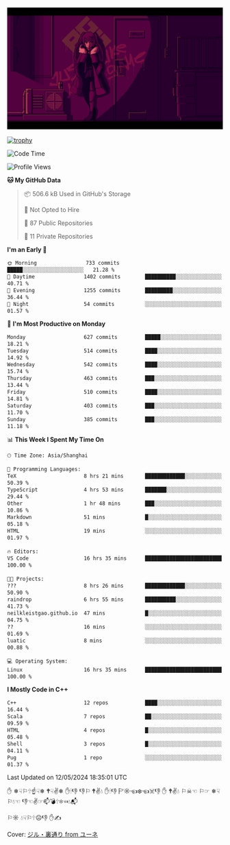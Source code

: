 ![](imgs/main.png)

[![trophy](https://github-profile-trophy.vercel.app/?username=NeilKleistGao&theme=dracula)](https://github.com/ryo-ma/github-profile-trophy)

<!--START_SECTION:waka-->
![Code Time](http://img.shields.io/badge/Code%20Time-975%20hrs%2012%20mins-blue)

![Profile Views](http://img.shields.io/badge/Profile%20Views-0-blue)

**🐱 My GitHub Data** 

> 📦 506.6 kB Used in GitHub's Storage 
 > 
> 🚫 Not Opted to Hire
 > 
> 📜 87 Public Repositories 
 > 
> 🔑 11 Private Repositories 
 > 
**I'm an Early 🐤** 

```text
🌞 Morning                733 commits         █████░░░░░░░░░░░░░░░░░░░░   21.28 % 
🌆 Daytime                1402 commits        ██████████░░░░░░░░░░░░░░░   40.71 % 
🌃 Evening                1255 commits        █████████░░░░░░░░░░░░░░░░   36.44 % 
🌙 Night                  54 commits          ░░░░░░░░░░░░░░░░░░░░░░░░░   01.57 % 
```
📅 **I'm Most Productive on Monday** 

```text
Monday                   627 commits         █████░░░░░░░░░░░░░░░░░░░░   18.21 % 
Tuesday                  514 commits         ████░░░░░░░░░░░░░░░░░░░░░   14.92 % 
Wednesday                542 commits         ████░░░░░░░░░░░░░░░░░░░░░   15.74 % 
Thursday                 463 commits         ███░░░░░░░░░░░░░░░░░░░░░░   13.44 % 
Friday                   510 commits         ████░░░░░░░░░░░░░░░░░░░░░   14.81 % 
Saturday                 403 commits         ███░░░░░░░░░░░░░░░░░░░░░░   11.70 % 
Sunday                   385 commits         ███░░░░░░░░░░░░░░░░░░░░░░   11.18 % 
```


📊 **This Week I Spent My Time On** 

```text
🕑︎ Time Zone: Asia/Shanghai

💬 Programming Languages: 
TeX                      8 hrs 21 mins       █████████████░░░░░░░░░░░░   50.39 % 
TypeScript               4 hrs 53 mins       ███████░░░░░░░░░░░░░░░░░░   29.44 % 
Other                    1 hr 48 mins        ███░░░░░░░░░░░░░░░░░░░░░░   10.86 % 
Markdown                 51 mins             █░░░░░░░░░░░░░░░░░░░░░░░░   05.18 % 
HTML                     19 mins             ░░░░░░░░░░░░░░░░░░░░░░░░░   01.97 % 

🔥 Editors: 
VS Code                  16 hrs 35 mins      █████████████████████████   100.00 % 

🐱‍💻 Projects: 
???                      8 hrs 26 mins       █████████████░░░░░░░░░░░░   50.90 % 
raindrop                 6 hrs 55 mins       ██████████░░░░░░░░░░░░░░░   41.73 % 
neilkleistgao.github.io  47 mins             █░░░░░░░░░░░░░░░░░░░░░░░░   04.75 % 
??                       16 mins             ░░░░░░░░░░░░░░░░░░░░░░░░░   01.69 % 
luatic                   8 mins              ░░░░░░░░░░░░░░░░░░░░░░░░░   00.88 % 

💻 Operating System: 
Linux                    16 hrs 35 mins      █████████████████████████   100.00 % 
```

**I Mostly Code in C++** 

```text
C++                      12 repos            ████░░░░░░░░░░░░░░░░░░░░░   16.44 % 
Scala                    7 repos             ██░░░░░░░░░░░░░░░░░░░░░░░   09.59 % 
HTML                     4 repos             █░░░░░░░░░░░░░░░░░░░░░░░░   05.48 % 
Shell                    3 repos             █░░░░░░░░░░░░░░░░░░░░░░░░   04.11 % 
Pug                      1 repo              ░░░░░░░░░░░░░░░░░░░░░░░░░   01.37 % 
```




 Last Updated on 12/05/2024 18:35:01 UTC
<!--END_SECTION:waka-->

✋ ❄☟⚐🕆☝☟❄ 🕈☟✌❄ ✋🕯👎 👎⚐ 🕈✌💧 ✋🕯👎 🏱☼☜❄☜☠👎 ✋ 🕈✌💧 ⚐☠☜ ⚐☞ ❄☟⚐💧☜ 👎☜✌☞📫💣🕆❄☜💧📬

⚐☼ 💧☟⚐🕆☹👎 ✋✍

Cover: [ジル・裏通り from ユーネ](https://www.pixiv.net/artworks/62127066)
